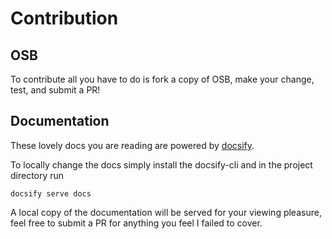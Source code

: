 # Contribution

## OSB

To contribute all you have to do is fork a copy of OSB, make your change, test, and submit a PR!

## Documentation

These lovely docs you are reading are powered by [docsify](https://docsify.js.org/#/).

To locally change the docs simply install the docsify-cli and in the project directory run

```
docsify serve docs
```

A local copy of the documentation will be served for your viewing pleasure, feel free to submit a PR for anything you feel I failed to cover.